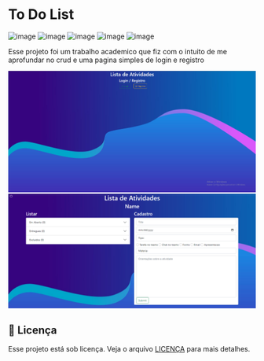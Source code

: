 # To Do List
![image](https://img.shields.io/badge/JavaScript-F7DF1E?style=for-the-badge&logo=javascript&logoColor=black)
![image](https://img.shields.io/badge/HTML5-E34F26?style=for-the-badge&logo=html5&logoColor=white)
![image](https://img.shields.io/badge/CSS3-1572B6?style=for-the-badge&logo=css3&logoColor=white)
![image](https://img.shields.io/badge/Bootstrap-563D7C?style=for-the-badge&logo=bootstrap&logoColor=white)
![image](https://img.shields.io/badge/MongoDB-4EA94B?style=for-the-badge&logo=mongodb&logoColor=white)

<p>Esse projeto foi um trabalho academico que fiz com o intuito de me aprofundar no crud e uma pagina simples de login e registro</p>

<img src="assets/images/mainpage.png" alt="ToDoPage">
<img src="assets/images/ToDoList.png" alt="ToDoPage">

## 📝 Licença

Esse projeto está sob licença. Veja o arquivo [LICENÇA](LICENSE) para mais detalhes.
